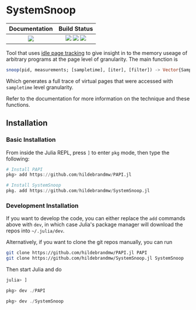 # SystemSnoop

| **Documentation**                                                               | **Build Status**                                                                                |
|:-------------------------------------------------------------------------------:|:-----------------------------------------------------------------------------------------------:|
| [![][docs-latest-img]][docs-latest-url] | [![][travis-img]][travis-url] ![][lifecycle-img] [![][codecov-img]][codecov-url] |

Tool that uses [idle page tracking](https://www.kernel.org/doc/html/latest/admin-guide/mm/idle_page_tracking.html)
to give insight in to the memory useage of arbitrary programs at the page level of 
granularity. The main function is

```julia
snoop(pid, measurements; [sampletime], [iter], [filter]) -> Vector{Sample}
```

Which generates a full trace of virtual pages that were accessed with `sampletime` level
granularity.

Refer to the documentation for more information on the technique and these functions.

## Installation

### Basic Installation

From inside the Julia REPL, press `]` to enter `pkg` mode, then type the following:
```julia
# Install PAPI
pkg> add https://github.com/hildebrandmw/PAPI.jl

# Install SystemSnoop
pkg. add https://github.com/hildebrandmw/SystemSnoop.jl
```

### Development Installation

If you want to develop the code, you can either replace the `add` commands above with `dev`,
in which case Julia's package manager will download the repos into `~/.julia/dev`.

Alternatively, if you want to clone the git repos manually, you can run
```sh
git clone https://github.com/hildebrandmw/PAPI.jl PAPI
git clone https://github.com/hildebrandmw/SystemSnoop.jl SystemSnoop
```
Then start Julia and do
```julia
julia> ]

pkg> dev ./PAPI

pkg> dev ./SystemSnoop
```


[docs-latest-img]: https://img.shields.io/badge/docs-latest-blue.svg
[docs-latest-url]: https://hildebrandmw.github.io/SystemSnoop.jl/latest

[lifecycle-img]: https://img.shields.io/badge/lifecycle-experimental-orange.svg

[travis-img]: https://travis-ci.org/hildebrandmw/SystemSnoop.jl.svg?branch=master
[travis-url]: https://travis-ci.org/hildebrandmw/SystemSnoop.jl

[codecov-img]: http://codecov.io/github/hildebrandmw/SystemSnoop.jl/coverage.svg?branch=master
[codecov-url]: http://codecov.io/github/hildebrandmw/SystemSnoop.jl?branch=master
